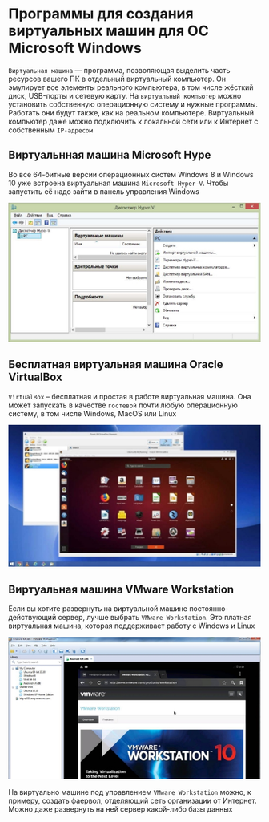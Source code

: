# Программы для создания виртуальных машин для ОС Microsoft Windows

`Виртуальная машина` — программа, позволяющая выделить часть ресурсов вашего ПК в отдельный виртуальный компьютер. Он эмулирует все элементы реального
компьютера, в том числе жёсткий диск, USB-порты и сетевую карту. На `виртуальный компьютер` можно установить собственную операционную систему и нужные
программы. Работать они будут также, как на реальном компьютере. Виртуальный компьютер даже можно подключить к локальной сети или к Интернет с
собственным `IP-адресом`

## Виртуальнная машина Microsoft Hype

Во все 64-битные версии операционных систем Windows 8 и Windows 10 уже встроена виртуальная машина `Microsoft Hyper-V`. Чтобы запустить её надо зайти
в панель управления Windows

![Окно Hyper-V](../media/windows_17_01.jpeg)

## Бесплатная виртуальная машина Oracle VirtualBox

`VirtualBox` – бесплатная и простая в работе виртуальная машина. Она может запускать в качестве `гостевой` почти любую операционную систему, в том
числе Windows, MacOS или Linux

![Виртуальная машина VirtualBox](../media/windows_17_02.jpeg)

## Виртуальная машина VMware Workstation

Если вы хотите развернуть на виртуальной машине постоянно-действующий сервер, лучше выбрать `VMware Workstation`. Это платная виртуальная машина,
которая поддерживает работу с Windows и Linux

![Виртуальная машина VMWare Workstation](../media/windows_17_03.jpeg)

На виртуально машине под управлением `VMware Workstation` можно, к примеру, создать фаервол, отделяющий сеть организации от Интернет. Можно даже
развернуть на ней сервер какой-либо базы данных
